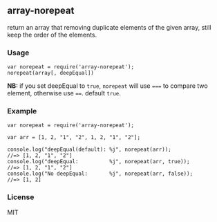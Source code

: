 ## array-norepeat ##

return an array that removing duplicate elements of the given array, still keep the order of the elements.

### Usage ###

    var norepeat = require('array-norepeat');
    norepeat(array[, deepEqual])

**NB:** if you set deepEqual to `true`, `norepeat` will use `===` to compare two element, otherwise use `==`. default `true`.

### Example ###

    var norepeat = require('array-norepeat');

    var arr = [1, 2, "1", "2", 1, 2, "1", "2"];

    console.log("deepEqual(default): %j", norepeat(arr));
    //=> [1, 2, "1", "2"]
    console.log("deepEqual:          %j", norepeat(arr, true));
    //=> [1, 2, "1", "2"]
    console.log("No deepEqual:       %j", norepeat(arr, false));
    //=> [1, 2]

### License ###

MIT